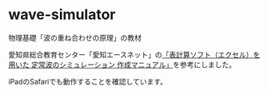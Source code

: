 # wave-simulator
物理基礎「波の重ね合わせの原理」の教材

愛知県総合教育センター「愛知エースネット」の[「表計算ソフト（エクセル）を用いた 定常波のシミュレーション 作成マニュアル」](http://www.aichi-c.ed.jp/contents/rika/koutou/buturi/h25bu/simulation07/manual.pdf)を参考にしました。

iPadのSafariでも動作することを確認しています。
